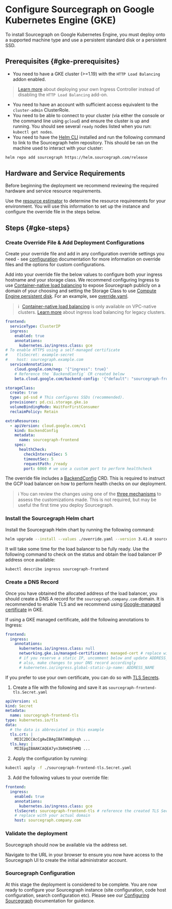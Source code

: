 # Configure Sourcegraph on Google Kubernetes Engine (GKE)

To install Sourcegraph on Google Kubernetes Engine, you must deploy onto a supported machine type and use a persistent standard disk or a persistent SSD.

## Prerequisites {#gke-prerequisites}

- You need to have a GKE cluster (>=1.19) with the `HTTP Load Balancing` addon enabled.

> [Learn more](https://cloud.google.com/kubernetes-engine/docs/how-to/custom-ingress-controller) about deploying your own Ingress Controller instead of disabling the `HTTP Load Balancing` add-on.

- You need to have an account with sufficient access equivalent to the `cluster-admin` ClusterRole.
- You need to be able to connect to your cluster (via either the console or the command line using `gcloud`) and ensure the cluster is up and running. You should see several `ready` nodes listed when you run: `kubectl get nodes`.
- You need to have the [Helm CLI](https://helm.sh/docs/intro/install/) installed and run the following command to link to the Sourcegraph helm repository. This should be ran on the machine used to interact with your cluster:

```sh
helm repo add sourcegraph https://helm.sourcegraph.com/release
```

## Hardware and Service Requirements

Before beginning the deployment we recommend reviewing the required hardware and service resource requirements.

Use the [resource estimator](../resource_estimator.md) to determine the resource requirements for your environment. You will use this information to set up the instance and configure the override file in the steps below.

## Steps {#gke-steps}

### Create Override File & Add Deployment Configurations

Create your override file and add in any configuration override settings you need - see [configuration](./helm/#configuration) documentation for more information on override files and the options for custom configurations.

Add into your override file the below values to configure both your ingress hostname and your storage class. We recommend configuring Ingress to use [Container-native load balancing](https://cloud.google.com/kubernetes-engine/docs/how-to/container-native-load-balancing) to expose Sourcegraph publicly on a domain of your choosing and setting the Storage Class to use [Compute Engine persistent disk](https://cloud.google.com/kubernetes-engine/docs/how-to/persistent-volumes/gce-pd-csi-driver#:~:text=Google%20Kubernetes%20Engine%20(GKE)%20provides,tied%20to%20GKE%20version%20numbers.). For an example, see [override.yaml](https://github.com/sourcegraph/deploy-sourcegraph-helm/tree/main/charts/sourcegraph/examples/gcp/override.yaml).

> ℹ️ [Container-native load balancing](https://cloud.google.com/kubernetes-engine/docs/how-to/container-native-load-balancing) is only available on VPC-native clusters. [Learn more](https://cloud.google.com/kubernetes-engine/docs/how-to/load-balance-ingress) about ingress load balancing for legacy clusters.

<!--[override.yaml](https://github.com/sourcegraph/deploy-sourcegraph-helm/tree/main/charts/sourcegraph/examples/gcp/override.yaml)-->
```yaml
frontend:
  serviceType: ClusterIP
  ingress:
    enabled: true
    annotations:
      kubernetes.io/ingress.class: gce
# To enable HTTPS using a self-managed certificate
#    tlsSecret: example-secret
#    host: sourcegraph.example.com
  serviceAnnotations:
    cloud.google.com/neg: '{"ingress": true}'
    # Reference the `BackendConfig` CR created below
    beta.cloud.google.com/backend-config: '{"default": "sourcegraph-frontend"}'

storageClass:
  create: true
  type: pd-ssd # This configures SSDs (recommended).
  provisioner: pd.csi.storage.gke.io
  volumeBindingMode: WaitForFirstConsumer
  reclaimPolicy: Retain

extraResources:
  - apiVersion: cloud.google.com/v1
    kind: BackendConfig
    metadata:
      name: sourcegraph-frontend
    spec:
      healthCheck:
        checkIntervalSec: 5
        timeoutSec: 5
        requestPath: /ready
        port: 6060 # we use a custom port to perform healthcheck
```

The override file includes a [BackendConfig](https://cloud.google.com/kubernetes-engine/docs/how-to/ingress-features#associating_backendconfig_with_your_ingress) CRD. This is required to instruct the GCP load balancer on how to perform health checks on our deployment.

> ℹ️ You can review the changes using one of the [three mechanisms](./helm#reviewing-changes) to assess the customizations made. This is not required, but may be useful the first time you deploy Sourcegraph.

### Install the Sourcegraph Helm chart

Install the Sourcegraph Helm chart by running the following command:

```sh
helm upgrade --install --values ./override.yaml --version 3.41.0 sourcegraph sourcegraph/sourcegraph
```

It will take some time for the load balancer to be fully ready. Use the following command to check on the status and obtain the load balancer IP address once available:

```sh
kubectl describe ingress sourcegraph-frontend
```

### Create a DNS Record

Once you have obtained the allocated address of the load balancer, you should create a DNS A record for the `sourcegraph.company.com` domain. It is recommended to enable TLS and we recommend using [Google-managed certificate](https://cloud.google.com/kubernetes-engine/docs/how-to/managed-certs) in GKE.

If using a GKE managed certificate, add the following annotations to Ingress:

```yaml
frontend:
  ingress:
    annotations:
      kubernetes.io/ingress.class: null
      networking.gke.io/managed-certificates: managed-cert # replace with actual Google-managed certificate name
      # if you reserve a static IP, uncomment below and update ADDRESS_NAME
      # also, make changes to your DNS record accordingly
      # kubernetes.io/ingress.global-static-ip-name: ADDRESS_NAME
```

If you prefer to use your own certificate, you can do so with [TLS Secrets](https://kubernetes.io/docs/concepts/configuration/secret/#tls-secrets).

1. Create a file with the following and save it as `sourcegraph-frontend-tls.Secret.yaml`
```yaml
apiVersion: v1
kind: Secret
metadata:
  name: sourcegraph-frontend-tls
type: kubernetes.io/tls
data:
  # the data is abbreviated in this example
  tls.crt: |
    MIIC2DCCAcCgAwIBAgIBATANBgkqh ...
  tls.key: |
    MIIEpgIBAAKCAQEA7yn3bRHQ5FHMQ ...
```

2. Apply the configuration by running:

```sh
kubectl apply -f ./sourcegraph-frontend-tls.Secret.yaml
```

3. Add the following values to your override file:

```yaml
frontend:
  ingress:
    enabled: true
    annotations:
      kubernetes.io/ingress.class: gce
    tlsSecret: sourcegraph-frontend-tls # reference the created TLS Secret
    # replace with your actual domain
    host: sourcegraph.company.com
```

### Validate the deployment

Sourcegraph should now be available via the address set.

Navigate to the URL in your browser to ensure you now have access to the Sourcegraph UI to create the initial administrator account.

### Sourcegraph Configuration

At this stage the deployment is considered to be complete. You are now ready to configure your Sourcegraph instance (site configuration, code host configuration, search configuration etc). Please see our [Configuring Sourcegraph](../../config/index.md) documentation for guidance.